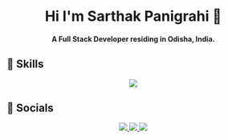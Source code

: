 <h1 align="center">Hi I'm Sarthak Panigrahi 👋</h1>

<h4 align="center">A Full Stack Developer residing in Odisha, India.</h4>

## 🚀 Skills

<p align="center">
  <img src="https://skillicons.dev/icons?i=html,css,js,tailwind,bootstrap,nodejs,react,nextjs,express,mongodb,java" />
</p>

## 🔗 Socials

<p align="center">
    <a href="https://linkedin.com/in/sarthak-panigrahi-aa239925b/" target="_blank">
    <img src="https://img.shields.io/badge/LINKEDIN-0077B5?style=for-the-badge&logo=linkedin&logoColor=white" />
  </a>
  <a href="https://instagram.com/btwimsarthak/" target="_blank">
    <img src="https://img.shields.io/badge/INSTAGRAM-E4405F?style=for-the-badge&logo=instagram&logoColor=white" />
  </a>
  <a href="mailto:your-email@gmail.com">
    <img src="https://img.shields.io/badge/Gmail-D14836?style=for-the-badge&logo=gmail&logoColor=white" />
  </a>

</p>
